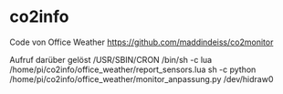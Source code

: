 # co2info
Code von Office Weather
https://github.com/maddindeiss/co2monitor



Aufruf darüber gelöst
/USR/SBIN/CRON
  /bin/sh -c lua /home/pi/co2info/office_weather/report_sensors.lua
    sh -c python /home/pi/co2info/office_weather/monitor_anpassung.py /dev/hidraw0
      
